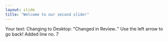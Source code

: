 ```yaml
---
layout: slide
title: "Welcome to our second slide!"
---
```

Your text: Changing to Desktop: "Changed in Review.."
Use the left arrow to go back!
Added line no. 7
